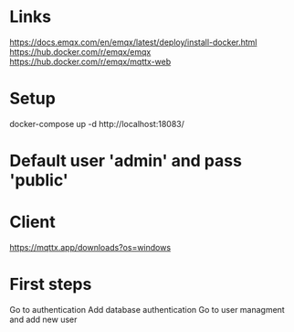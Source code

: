 # Links
https://docs.emqx.com/en/emqx/latest/deploy/install-docker.html
https://hub.docker.com/r/emqx/emqx
https://hub.docker.com/r/emqx/mqttx-web

# Setup
docker-compose up -d
http://localhost:18083/

# Default user 'admin' and pass 'public'

# Client
https://mqttx.app/downloads?os=windows

# First steps
Go to authentication
Add database authentication
Go to user managment and add new user